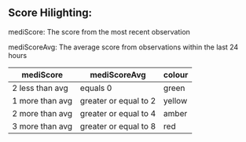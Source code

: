 ## Score Hilighting:

mediScore:
The score from the most recent observation

mediScoreAvg:
The average score from observations within the last 24 hours

| mediScore       | mediScoreAvg          | colour |
| --------------- | --------------------- | ------ |
| 2 less than avg | equals 0              | green  |
| 1 more than avg | greater or equal to 2 | yellow |
| 2 more than avg | greater or equal to 4 | amber  |
| 3 more than avg | greater or equal to 8 | red    |
